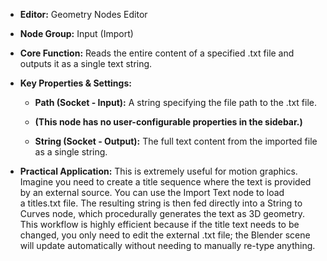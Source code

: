 - **Editor:** Geometry Nodes Editor
    
- **Node Group:** Input (Import)
    
- **Core Function:** Reads the entire content of a specified .txt file and outputs it as a single text string.
    
- **Key Properties & Settings:**
    
    - **Path (Socket - Input):** A string specifying the file path to the .txt file.
        
    - **(This node has no user-configurable properties in the sidebar.)**
        
    - **String (Socket - Output):** The full text content from the imported file as a single string.
        
- **Practical Application:** This is extremely useful for motion graphics. Imagine you need to create a title sequence where the text is provided by an external source. You can use the Import Text node to load a titles.txt file. The resulting string is then fed directly into a String to Curves node, which procedurally generates the text as 3D geometry. This workflow is highly efficient because if the title text needs to be changed, you only need to edit the external .txt file; the Blender scene will update automatically without needing to manually re-type anything.